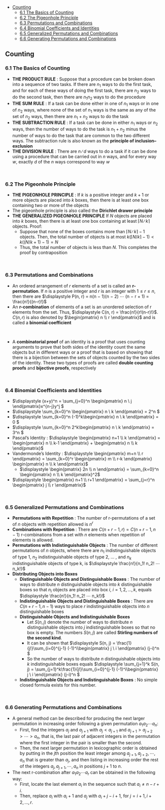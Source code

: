 <!-- TOC -->

- [Counting](#counting)
  - [6.1 The Basics of Counting](#61-the-basics-of-counting)
  - [6.2 The Pigeonhole Principle](#62-the-pigeonhole-principle)
  - [6.3 Permutations and Combinations](#63-permutations-and-combinations)
  - [6.4 Binomial Coefficients and Identities](#64-binomial-coefficients-and-identities)
  - [6.5 Generalized Permutations and Combinations](#65-generalized-permutations-and-combinations)
  - [6.6 Generating Permutations and Combinations](#66-generating-permutations-and-combinations)

<!-- /TOC -->






## Counting
### 6.1 The Basics of Counting
- **THE PRODUCT RULE** : Suppose that a procedure can be broken down into a sequence of two tasks. If there are $n_1$ ways to do the first task, and for each of these ways of doing the first task, there are $n_2$ ways to do the second task, then there are $n_1n_2$ ways to do the procedure
- **THE SUM RULE** : If a task can be done either in one of $n_1$ ways or in one of $n_2$ ways, where none of the set of $n_1$ ways is the same as any of the set of $n_2$ ways, then there are $n_1 + n_2$ ways to do the task
- **THE SUBTRACTION RULE** : If a task can be done in either $n_1$ ways or $n_2$ ways, then the number of ways to do the task is $n_1 + n_2$ minus the number of ways to do the task that are common to the two different ways. The subtraction rule is also known as the **principle of inclusion–exclusion**
- **THE DIVISION RULE** : There are $n∕d$ ways to do a task if it can be done using a procedure that can be carried out in $n$ ways, and for every way $w$, exactly $d$ of the $n$ ways correspond to way $w$





<br>

### 6.2 The Pigeonhole Principle
- **THE PIGEONHOLE PRINCIPLE** : If $k$ is a positive integer and $k + 1$ or more objects are placed into $k$ boxes, then there is at least one box containing two or more of the objects
- The pigeonhole principle is also called the **Dirichlet drawer principle**
- **THE GENERALIZED PIGEONHOLE PRINCIPLE** If $N$ objects are placed into $k$ boxes, then there is at least one box containing at least $⌈N∕k⌉$ objects. Proof:
  - Suppose that none of the boxes contains more than $⌈N∕k⌉ − 1$ objects. Then, the total number of objects is at most $k(⌈N/k⌉ − 1) < k ((N/k + 1) − 1) = N$
  - Thus, the total number of objects is less than $N$. This completes the proof by contraposition





<br>

### 6.3 Permutations and Combinations
- An ordered arrangement of $r$ elements of a set is called an **r-permutation**. If $n$ is a positive integer and $r$ is an integer with $1 ≤ r ≤ n$, then there are $\displaystyle P(n, r) = n(n − 1)(n − 2) ⋯ (n − r + 1) = \frac{n!}{(n-r)!}$
- An **r-combination** of elements of a set is an unordered selection of r elements from the set. Thus, $\displaystyle C(n, r) = \frac{n!}{r!(n-r)!}$. $C(n, r)$ is also denoted by $\begin{pmatrix} n \\ r \end{pmatrix}$ and is called a **binomial coefficient**
<br>

- A **combinatorial proof** of an identity is a proof that uses counting arguments to prove that both sides of the identity count the same objects but in different ways or a proof that is based on showing that there is a bijection between the sets of objects counted by the two sides of the identity. These two types of proofs are called **double counting proofs** and **bijective proofs**, respectively





<br>

### 6.4 Binomial Coefficients and Identities
- $\displaystyle (x+y)^n = \sum_{j=0}^n \begin{pmatrix} n \\ j \end{pmatrix}x^{n-j}y^j $
- $\displaystyle \sum_{k=0}^n \begin{pmatrix} n \\ k \end{pmatrix} = 2^n $
- $\displaystyle \sum_{k=0}^n (-1)^k\begin{pmatrix} n \\ k \end{pmatrix} = 0 $
- $\displaystyle \sum_{k=0}^n 2^k\begin{pmatrix} n \\ k \end{pmatrix} = 3^n $
- Pascal’s Identity : $\displaystyle \begin{pmatrix} n+1 \\ k \end{pmatrix} = \begin{pmatrix} n \\ k-1 \end{pmatrix} + \begin{pmatrix} n \\ k \end{pmatrix}$
- Vandermonde’s Identity : $\displaystyle \begin{pmatrix} m+n \\ r \end{pmatrix} = \sum_{k=0}^r \begin{pmatrix} m \\ r-k \end{pmatrix} \begin{pmatrix} n \\ k \end{pmatrix}$
  - $\displaystyle \begin{pmatrix} 2n \\ n \end{pmatrix} = \sum_{k=0}^n \begin{pmatrix} n \\ k \end{pmatrix}^2$
- $\displaystyle \begin{pmatrix} n+1 \\ r+1 \end{pmatrix} = \sum_{j=r}^n \begin{pmatrix} j \\ r \end{pmatrix}$





<br>

### 6.5 Generalized Permutations and Combinations
- **Permutations with Repetition** : The number of r-permutations of a set of $n$ objects with repetition allowed is $n^r$
- **Combinations with Repetition** : There are $C(n + r − 1, r) = C(n + r − 1, n − 1)$ r-combinations from a set with $n$ elements when repetition of elements is allowed.
- **Permutations with Indistinguishable Objects** : The number of different permutations of $n$ objects, where there are $n_1$ indistinguishable objects of type 1, $n_2$ indistinguishable objects of type 2, … , and $n_k$ indistinguishable objects of
type k, is $\displaystyle \frac{n!}{n_1! n_2! ⋯ n_k!}$
- **Distributing Objects into Boxes**
  - **Distinguishable Objects and Distinguishable Boxes** : The number of ways to distribute $n$ distinguishable objects into $k$ distinguishable boxes so that $n_i$ objects are placed into box $i$, $i = 1, 2, … , k$, equals $\displaystyle \frac{n!}{n_1! n_2! ⋯ n_k!}$
  - **Indistinguishable Objects and Distinguishable Boxes** : There are $C(n + r − 1, n − 1)$ ways to place $r$ indistinguishable objects into $n$ distinguishable boxes
  - **Distinguishable Objects and Indistinguishable Boxes**
    - Let $S(n, j)$ denote the number of ways to distribute $n$ distinguishable objects into $j$ indistinguishable boxes so that no box is empty. The numbers $S(n, j)$ are called **Stirling numbers of the second kind**.
    - It can be shown that $\displaystyle S(n, j) = \frac{1}{j!}\sum_{i=0}^{j-1} (-1)^i\begin{pmatrix} j \\ i \end{pmatrix} (j-i)^n $
    - So the number of ways to distribute $n$ distinguishable objects into $k$ indistinguishable boxes equals $\displaystyle \sum_{j=1}^k S(n, j) = \sum_{j=1}^k\frac{1}{j!}\sum_{i=0}^{j-1} (-1)^i\begin{pmatrix} j \\ i \end{pmatrix} (j-i)^n $
  - **Indistinguishable Objects and Indistinguishable Boxes** : No simple closed formula exists for this number.






<br>

### 6.6 Generating Permutations and Combinations
- A general method can be described for producing the next larger permutation in increasing order following a given permutation $a_1a_2 ⋯ a_n$:
  - First, find the integers $a_j$ and $a_{j+1}$ with $a_{j} < a_{j+1}$ and $a_{j+1} > a_{j+2} > ⋯ > a_{n}$, that is, the last pair of adjacent integers in the permutation where the first integer in the pair is smaller than the second.
  - Then, the next larger permutation in lexicographic order is obtained by putting in the $j$th position the least integer among $a_{j+1}, a_{j+2}, ⋯, a_{n}$ that is greater than $a_j$, and then listing in increasing order the rest of the integers $a_j, a_{j+1}, ⋯, a_{n}$ in positions $j + 1$ to $n$.
-  The next r-combination after $a_1a_2 ⋯ a_r$ can be obtained in the following way:
   - First, locate the last element $a_i$ in the sequence such that $a_i ≠ n − r + i$.
   - Then, replace $a_i$ with $a_i + 1$ and $a_j$ with $a_i + j − i + 1$, for $j = i + 1, i + 2, … , r$.







